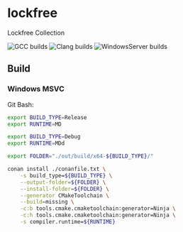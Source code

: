 # lockfree
Lockfree Collection

![GCC builds](https://github.com/GremSnoort/lockfree/actions/workflows/ubuntu_gcc.yaml/badge.svg)
![Clang builds](https://github.com/GremSnoort/lockfree/actions/workflows/ubuntu_clang.yaml/badge.svg)
![WindowsServer builds](https://github.com/GremSnoort/lockfree/actions/workflows/windows_server.yaml/badge.svg)

## Build

### Windows MSVC

Git Bash:

```bash
export BUILD_TYPE=Release
export RUNTIME=MD

export BUILD_TYPE=Debug
export RUNTIME=MDd

export FOLDER="./out/build/x64-${BUILD_TYPE}/"

conan install ./conanfile.txt \
	-s build_type=${BUILD_TYPE} \
	--output-folder=${FOLDER} \
	--install-folder=${FOLDER} \
	--generator CMakeToolchain \
	--build=missing \
	-c:b tools.cmake.cmaketoolchain:generator=Ninja \
	-c:h tools.cmake.cmaketoolchain:generator=Ninja \
	-s compiler.runtime=${RUNTIME}
```
